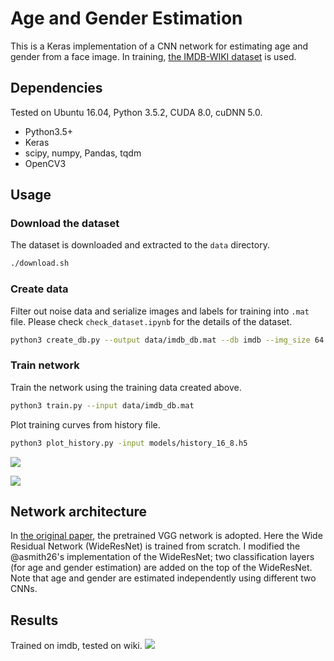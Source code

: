 # Age and Gender Estimation
This is a Keras implementation of a CNN network for estimating age and gender from a face image.
In training, [the IMDB-WIKI dataset](https://data.vision.ee.ethz.ch/cvl/rrothe/imdb-wiki/) is used.


## Dependencies
Tested on Ubuntu 16.04, Python 3.5.2, CUDA 8.0, cuDNN 5.0.

- Python3.5+
- Keras
- scipy, numpy, Pandas, tqdm
- OpenCV3


## Usage
### Download the dataset
The dataset is downloaded and extracted to the `data` directory.

```sh
./download.sh
```

### Create data
Filter out noise data and serialize images and labels for training into `.mat` file.
Please check `check_dataset.ipynb` for the details of the dataset.
```sh
python3 create_db.py --output data/imdb_db.mat --db imdb --img_size 64
```

### Train network
Train the network using the training data created above.

```sh
python3 train.py --input data/imdb_db.mat
```

Plot training curves from history file.

```sh
python3 plot_history.py -input models/history_16_8.h5 
```

![](https://github.com/yu4u/age-gender-estimation/wiki/images/loss.png)

![](https://github.com/yu4u/age-gender-estimation/wiki/images/accuracy.png)

## Network architecture
In [the original paper](https://www.vision.ee.ethz.ch/en/publications/papers/articles/eth_biwi_01299.pdf), the pretrained VGG network is adopted.
Here the Wide Residual Network (WideResNet) is trained from scratch.
I modified the @asmith26's implementation of the WideResNet; two classification layers (for age and gender estimation) are added on the top of the WideResNet.
Note that age and gender are estimated independently using different two CNNs.


## Results
Trained on imdb, tested on wiki.
![](https://github.com/yu4u/age-gender-estimation/wiki/images/result.png)
